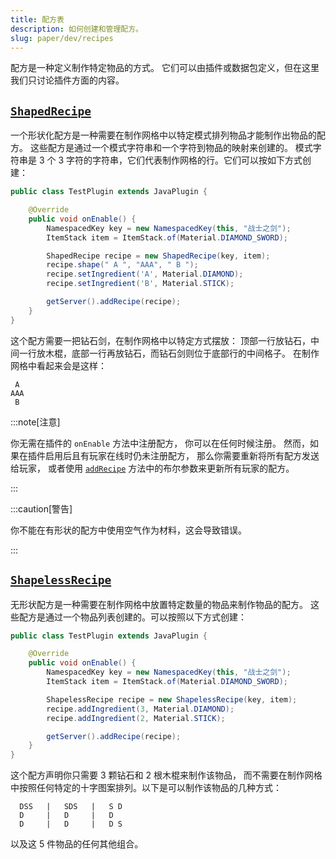 ```yaml
---
title: 配方表
description: 如何创建和管理配方。
slug: paper/dev/recipes
---
```


配方是一种定义制作特定物品的方式。
它们可以由插件或数据包定义，但在这里我们只讨论插件方面的内容。

## [`ShapedRecipe`](jd:paper:org.bukkit.inventory.ShapedRecipe)

一个形状化配方是一种需要在制作网格中以特定模式排列物品才能制作出物品的配方。
这些配方是通过一个模式字符串和一个字符到物品的映射来创建的。
模式字符串是 3 个 3 字符的字符串，它们代表制作网格的行。它们可以按如下方式创建：

```java title="TestPlugin.java"
public class TestPlugin extends JavaPlugin {

    @Override
    public void onEnable() {
        NamespacedKey key = new NamespacedKey(this, "战士之剑");
        ItemStack item = ItemStack.of(Material.DIAMOND_SWORD);

        ShapedRecipe recipe = new ShapedRecipe(key, item);
        recipe.shape(" A ", "AAA", " B ");
        recipe.setIngredient('A', Material.DIAMOND);
        recipe.setIngredient('B', Material.STICK);

        getServer().addRecipe(recipe);
    }
}
```

这个配方需要一把钻石剑，在制作网格中以特定方式摆放：
顶部一行放钻石，中间一行放木棍，底部一行再放钻石，而钻石剑则位于底部行的中间格子。
在制作网格中看起来会是这样：

```
 A
AAA
 B
```

:::note[注意]

你无需在插件的 `onEnable` 方法中注册配方，
你可以在任何时候注册。
然而，如果在插件启用后且有玩家在线时仍未注册配方，
那么你需要重新将所有配方发送给玩家，
或者使用 [`addRecipe`](jd:paper:org.bukkit.Server#addRecipe(org.bukkit.inventory.Recipe,boolean)) 方法中的布尔参数来更新所有玩家的配方。

:::

:::caution[警告]

你不能在有形状的配方中使用空气作为材料，这会导致错误。

:::


## [`ShapelessRecipe`](jd:paper:org.bukkit.inventory.ShapelessRecipe)

无形状配方是一种需要在制作网格中放置特定数量的物品来制作物品的配方。
这些配方是通过一个物品列表创建的。可以按照以下方式创建：

```java title="TestPlugin.java"
public class TestPlugin extends JavaPlugin {

    @Override
    public void onEnable() {
        NamespacedKey key = new NamespacedKey(this, "战士之剑");
        ItemStack item = ItemStack.of(Material.DIAMOND_SWORD);

        ShapelessRecipe recipe = new ShapelessRecipe(key, item);
        recipe.addIngredient(3, Material.DIAMOND);
        recipe.addIngredient(2, Material.STICK);

        getServer().addRecipe(recipe);
    }
}
```

这个配方声明你只需要 3 颗钻石和 2 根木棍来制作该物品，
而不需要在制作网格中按照任何特定的十字图案排列。以下是可以制作该物品的几种方式：
```
  DSS   |   SDS   |   S D
  D     |   D     |   D
  D     |   D     |   D S
```
以及这 5 件物品的任何其他组合。
